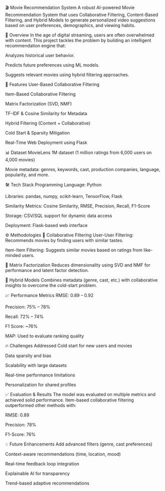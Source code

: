 🎬 Movie Recommendation System
A robust AI-powered Movie Recommendation System that uses Collaborative Filtering, Content-Based Filtering, and Hybrid Models to generate personalized video suggestions based on user preferences, demographics, and viewing habits.

📌 Overview
In the age of digital streaming, users are often overwhelmed with content. This project tackles the problem by building an intelligent recommendation engine that:

Analyzes historical user behavior.

Predicts future preferences using ML models.

Suggests relevant movies using hybrid filtering approaches.

🧠 Features
User-Based Collaborative Filtering

Item-Based Collaborative Filtering

Matrix Factorization (SVD, NMF)

TF-IDF & Cosine Similarity for Metadata

Hybrid Filtering (Content + Collaborative)

Cold Start & Sparsity Mitigation

Real-Time Web Deployment using Flask

📊 Dataset
MovieLens 1M dataset (1 million ratings from 6,000 users on 4,000 movies)

Movie metadata: genres, keywords, cast, production companies, language, popularity, and more.

🛠️ Tech Stack
Programming Language: Python

Libraries: pandas, numpy, scikit-learn, TensorFlow, Flask

Similarity Metrics: Cosine Similarity, RMSE, Precision, Recall, F1-Score

Storage: CSV/SQL support for dynamic data access

Deployment: Flask-based web interface

⚙️ Methodologies
🔄 Collaborative Filtering
User-User Filtering: Recommends movies by finding users with similar tastes.

Item-Item Filtering: Suggests similar movies based on ratings from like-minded users.

🧮 Matrix Factorization
Reduces dimensionality using SVD and NMF for performance and latent factor detection.

🧠 Hybrid Models
Combines metadata (genre, cast, etc.) with collaborative insights to overcome the cold-start problem.

📈 Performance Metrics
RMSE: 0.89 – 0.92

Precision: 75% – 78%

Recall: 72% – 74%

F1 Score: ~76%

MAP: Used to evaluate ranking quality

🔥 Challenges Addressed
Cold start for new users and movies

Data sparsity and bias

Scalability with large datasets

Real-time performance limitations

Personalization for shared profiles

✅ Evaluation & Results
The model was evaluated on multiple metrics and achieved solid performance. Item-based collaborative filtering outperformed other methods with:

RMSE: 0.89

Precision: 78%

F1-Score: 76%

💡 Future Enhancements
Add advanced filters (genre, cast preferences)

Context-aware recommendations (time, location, mood)

Real-time feedback loop integration

Explainable AI for transparency

Trend-based adaptive recommendations
